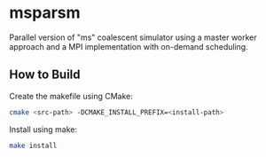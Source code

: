 msparsm
=======

Parallel version of "ms" coalescent simulator using a master worker approach and a MPI implementation with on-demand scheduling.

## How to Build
Create the makefile using CMake:
```bash
cmake <src-path> -DCMAKE_INSTALL_PREFIX=<install-path>
```

Install using make:
```bash
make install
```
